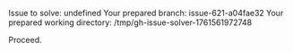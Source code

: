 Issue to solve: undefined
Your prepared branch: issue-621-a04fae32
Your prepared working directory: /tmp/gh-issue-solver-1761561972748

Proceed.